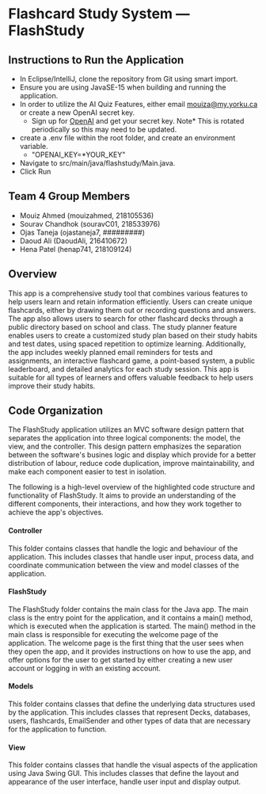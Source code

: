 # Flashcard Study System — FlashStudy

## Instructions to Run the Application
- In Eclipse/IntelliJ, clone the repository from Git using smart import.
- Ensure you are using JavaSE-15 when building and running the application.
- In order to utilize the AI Quiz Features, either email mouiza@my.yorku.ca or create a new OpenAI secret key.
  - Sign up for [OpenAI](https://platform.openai.com/account/api-keys) and get your secret key. Note* This is rotated periodically so this may need to be updated.
- create a .env file within the root folder, and create an environment variable.
  - "OPENAI_KEY=*YOUR_KEY" 
- Navigate to src/main/java/flashstudy/Main.java.
- Click Run

## Team 4 Group Members

- Mouiz Ahmed (mouizahmed, 218105536)
- Sourav Chandhok (souravC01, 218533976)
- Ojas Taneja (ojastaneja7, #########)
- Daoud Ali (DaoudAli, 216410672)
- Hena Patel (henap741, 218109124)

## Overview
This app is a comprehensive study tool that combines various features to help users learn and retain information efficiently. Users can create unique flashcards, either by drawing them out or recording questions and answers. The app also allows users to search for other flashcard decks through a public directory based on school and class. The study planner feature enables users to create a customized study plan based on their study habits and test dates, using spaced repetition to optimize learning. Additionally, the app includes weekly planned email reminders for tests and assignments, an interactive flashcard game, a point-based system, a public leaderboard, and detailed analytics for each study session. This app is suitable for all types of learners and offers valuable feedback to help users improve their study habits.

## Code Organization
The FlashStudy application utilizes an MVC software design pattern that separates the application into three logical components: the model, the view, and the controller. This design pattern emphasizes the separation between the software's busines logic and display which provide for a better distribution of labour, reduce code duplication, improve maintainability, and make each component easier to test in isolation.

The following is a high-level overview of the highlighted code structure and functionality of FlashStudy. It aims to provide an understanding of the different components, their interactions, and how they work together to achieve the app's objectives.

#### Controller
This folder contains classes that handle the logic and behaviour of the application. This includes classes that handle user input, process data, and coordinate communication between the view and model classes of the application.

#### FlashStudy
The FlashStudy folder contains the main class for the Java app. The main class is the entry point for the application, and it contains a main() method, which is executed when the application is started.
The main() method in the main class is responsible for executing the welcome page of the application. The welcome page is the first thing that the user sees when they open the app, and it provides instructions on how to use the app, and offer options for the user to get started by either creating a new user account or logging in with an existing account.

####  Models 
This folder contains classes that define the underlying data structures used by the application. This includes classes that represent Decks, databases, users, flashcards, EmailSender and other types of data that are necessary for the application to function.

####  View
This folder contains classes that handle the visual aspects of the application using Java Swing GUI. This includes classes that define the layout and appearance of the user interface, handle user input and display output.





